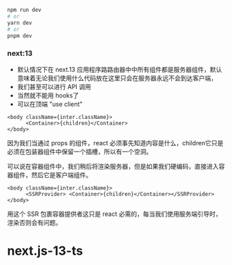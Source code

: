 
```bash
npm run dev
# or
yarn dev
# or
pnpm dev
```

### next:13

- 默认情况下在 next.13 应用程序路路由器中中所有组件都是服务器组件，默认意味着无论我们使用什么代码放在这里只会在服务器永远不会到达客户端，
- 我们甚至可以进行 API 调用
- 当然就不能用 hooks了
- 可以在顶端 "use client"

````
<body className={inter.className}>
      <Container>{children}</Container>
</body>
````
因为我们当通过 props 的组件，react 必须事先知道内容是什么，children它只是必须在包装器组件中保留一个插槽，所以有一个空洞。

可以说在容器组件中，我们稍后将渲染服务器，但是如果我们硬编码，直接进入容器组件，然后它是客户端组件。

````
<body className={inter.className}>
      <SSRProvider> <Container>{children}</Container></SSRProvider>
</body>
````
用这个 SSR 包裹容器提供者这只是 react 必需的，每当我们使用服务端引导时，渲染否则会有问题。

# next.js-13-ts
